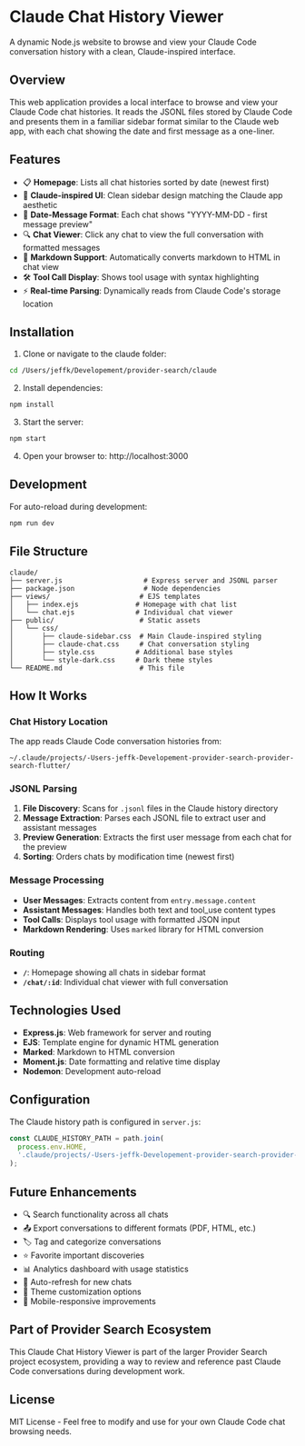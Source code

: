 # Claude Chat History Viewer

A dynamic Node.js website to browse and view your Claude Code conversation history with a clean, Claude-inspired interface.

## Overview

This web application provides a local interface to browse and view your Claude Code chat histories. It reads the JSONL files stored by Claude Code and presents them in a familiar sidebar format similar to the Claude web app, with each chat showing the date and first message as a one-liner.

## Features

- 📋 **Homepage**: Lists all chat histories sorted by date (newest first)
- 🎨 **Claude-inspired UI**: Clean sidebar design matching the Claude app aesthetic
- 📱 **Date-Message Format**: Each chat shows "YYYY-MM-DD - first message preview"
- 🔍 **Chat Viewer**: Click any chat to view the full conversation with formatted messages
- 🎯 **Markdown Support**: Automatically converts markdown to HTML in chat view
- 🛠️ **Tool Call Display**: Shows tool usage with syntax highlighting
- ⚡ **Real-time Parsing**: Dynamically reads from Claude Code's storage location

## Installation

1. Clone or navigate to the claude folder:
```bash
cd /Users/jeffk/Developement/provider-search/claude
```

2. Install dependencies:
```bash
npm install
```

3. Start the server:
```bash
npm start
```

4. Open your browser to: http://localhost:3000

## Development

For auto-reload during development:
```bash
npm run dev
```

## File Structure

```
claude/
├── server.js                    # Express server and JSONL parser
├── package.json                 # Node dependencies
├── views/                      # EJS templates
│   ├── index.ejs              # Homepage with chat list
│   └── chat.ejs               # Individual chat viewer
├── public/                     # Static assets
│   └── css/
│       ├── claude-sidebar.css  # Main Claude-inspired styling
│       ├── claude-chat.css     # Chat conversation styling
│       ├── style.css          # Additional base styles
│       └── style-dark.css     # Dark theme styles
└── README.md                   # This file
```

## How It Works

### Chat History Location
The app reads Claude Code conversation histories from:
```
~/.claude/projects/-Users-jeffk-Developement-provider-search-provider-search-flutter/
```

### JSONL Parsing
1. **File Discovery**: Scans for `.jsonl` files in the Claude history directory
2. **Message Extraction**: Parses each JSONL file to extract user and assistant messages
3. **Preview Generation**: Extracts the first user message from each chat for the preview
4. **Sorting**: Orders chats by modification time (newest first)

### Message Processing
- **User Messages**: Extracts content from `entry.message.content`
- **Assistant Messages**: Handles both text and tool_use content types
- **Tool Calls**: Displays tool usage with formatted JSON input
- **Markdown Rendering**: Uses `marked` library for HTML conversion

### Routing
- **`/`**: Homepage showing all chats in sidebar format
- **`/chat/:id`**: Individual chat viewer with full conversation

## Technologies Used

- **Express.js**: Web framework for server and routing
- **EJS**: Template engine for dynamic HTML generation
- **Marked**: Markdown to HTML conversion
- **Moment.js**: Date formatting and relative time display
- **Nodemon**: Development auto-reload

## Configuration

The Claude history path is configured in `server.js`:
```javascript
const CLAUDE_HISTORY_PATH = path.join(
  process.env.HOME,
  '.claude/projects/-Users-jeffk-Developement-provider-search-provider-search-flutter'
);
```

## Future Enhancements

- 🔍 Search functionality across all chats
- 📤 Export conversations to different formats (PDF, HTML, etc.)
- 🏷️ Tag and categorize conversations
- ⭐ Favorite important discoveries
- 📊 Analytics dashboard with usage statistics
- 🔄 Auto-refresh for new chats
- 🎨 Theme customization options
- 📱 Mobile-responsive improvements

## Part of Provider Search Ecosystem

This Claude Chat History Viewer is part of the larger Provider Search project ecosystem, providing a way to review and reference past Claude Code conversations during development work.

## License

MIT License - Feel free to modify and use for your own Claude Code chat browsing needs.